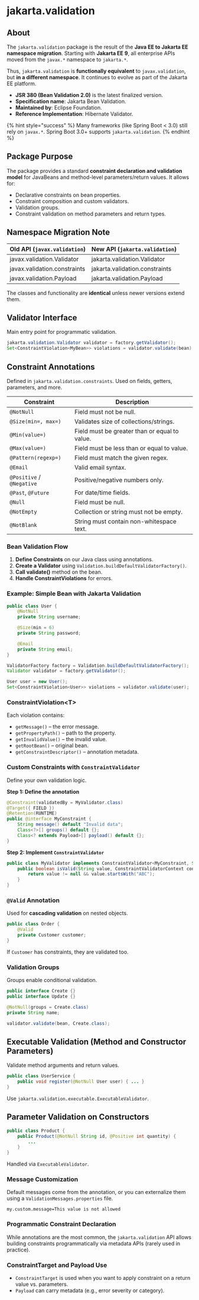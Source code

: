 # jakarta.validation

## About

The `jakarta.validation` package is the result of the **Java EE to Jakarta EE namespace migration**. Starting with **Jakarta EE 9**, all enterprise APIs moved from the `javax.*` namespace to `jakarta.*`.

Thus, `jakarta.validation` is **functionally equivalent** to `javax.validation`, but **in a different namespace**. It continues to evolve as part of the Jakarta EE platform.

* **JSR 380 (Bean Validation 2.0)** is the latest finalized version.
* **Specification name**: Jakarta Bean Validation.
* **Maintained by**: Eclipse Foundation.
* **Reference Implementation**: Hibernate Validator.

{% hint style="success" %}
Many frameworks (like Spring Boot < 3.0) still rely on `javax.*`. Spring Boot 3.0+ supports `jakarta.validation`.
{% endhint %}

## **Package Purpose**

The package provides a standard **constraint declaration and validation model** for JavaBeans and method-level parameters/return values. It allows for:

* Declarative constraints on bean properties.
* Constraint composition and custom validators.
* Validation groups.
* Constraint validation on method parameters and return types.

## **Namespace Migration Note**

| Old API (`javax.validation`) | New API (`jakarta.validation`) |
| ---------------------------- | ------------------------------ |
| javax.validation.Validator   | jakarta.validation.Validator   |
| javax.validation.constraints | jakarta.validation.constraints |
| javax.validation.Payload     | jakarta.validation.Payload     |

The classes and functionality are **identical** unless newer versions extend them.

## **Validator Interface**

Main entry point for programmatic validation.

```java
jakarta.validation.Validator validator = factory.getValidator();
Set<ConstraintViolation<MyBean>> violations = validator.validate(bean);
```

## **Constraint Annotations**

Defined in `jakarta.validation.constraints`. Used on fields, getters, parameters, and more.

| Constraint                | Description                                   |
| ------------------------- | --------------------------------------------- |
| `@NotNull`                | Field must not be null.                       |
| `@Size(min=, max=)`       | Validates size of collections/strings.        |
| `@Min(value=)`            | Field must be greater than or equal to value. |
| `@Max(value=)`            | Field must be less than or equal to value.    |
| `@Pattern(regexp=)`       | Field must match the given regex.             |
| `@Email`                  | Valid email syntax.                           |
| `@Positive` / `@Negative` | Positive/negative numbers only.               |
| `@Past`, `@Future`        | For date/time fields.                         |
| `@Null`                   | Field must be null.                           |
| `@NotEmpty`               | Collection or string must not be empty.       |
| `@NotBlank`               | String must contain non-whitespace text.      |

### **Bean Validation Flow**

1. **Define Constraints** on our Java class using annotations.
2. **Create a Validator** using `Validation.buildDefaultValidatorFactory()`.
3. **Call validate()** method on the bean.
4. **Handle ConstraintViolations** for errors.

### **Example: Simple Bean with Jakarta Validation**

```java
public class User {
    @NotNull
    private String username;

    @Size(min = 6)
    private String password;

    @Email
    private String email;
}
```

```java
ValidatorFactory factory = Validation.buildDefaultValidatorFactory();
Validator validator = factory.getValidator();

User user = new User();
Set<ConstraintViolation<User>> violations = validator.validate(user);
```

### **ConstraintViolation\<T>**

Each violation contains:

* `getMessage()` – the error message.
* `getPropertyPath()` – path to the property.
* `getInvalidValue()` – the invalid value.
* `getRootBean()` – original bean.
* `getConstraintDescriptor()` – annotation metadata.

### **Custom Constraints with `ConstraintValidator`**

Define your own validation logic.

**Step 1: Define the annotation**

```java
@Constraint(validatedBy = MyValidator.class)
@Target({ FIELD })
@Retention(RUNTIME)
public @interface MyConstraint {
    String message() default "Invalid data";
    Class<?>[] groups() default {};
    Class<? extends Payload>[] payload() default {};
}
```

**Step 2: Implement `ConstraintValidator`**

```java
public class MyValidator implements ConstraintValidator<MyConstraint, String> {
    public boolean isValid(String value, ConstraintValidatorContext context) {
        return value != null && value.startsWith("ABC");
    }
}
```

### **`@Valid` Annotation**

Used for **cascading validation** on nested objects.

```java
public class Order {
    @Valid
    private Customer customer;
}
```

If `Customer` has constraints, they are validated too.

### **Validation Groups**

Groups enable conditional validation.

```java
public interface Create {}
public interface Update {}

@NotNull(groups = Create.class)
private String name;
```

```java
validator.validate(bean, Create.class);
```

## **Executable Validation (Method and Constructor Parameters)**

Validate method arguments and return values.

```java
public class UserService {
    public void register(@NotNull User user) { ... }
}
```

Use `jakarta.validation.executable.ExecutableValidator`.

## **Parameter Validation on Constructors**

```java
public class Product {
    public Product(@NotNull String id, @Positive int quantity) {
        ...
    }
}
```

Handled via `ExecutableValidator`.

### **Message Customization**

Default messages come from the annotation, or you can externalize them using a `ValidationMessages.properties` file.

```properties
my.custom.message=This value is not allowed
```

### **Programmatic Constraint Declaration**

While annotations are the most common, the `jakarta.validation` API allows building constraints programmatically via metadata APIs (rarely used in practice).

### **ConstraintTarget and Payload Use**

* `ConstraintTarget` is used when you want to apply constraint on a return value vs. parameters.
* `Payload` can carry metadata (e.g., error severity or category).
